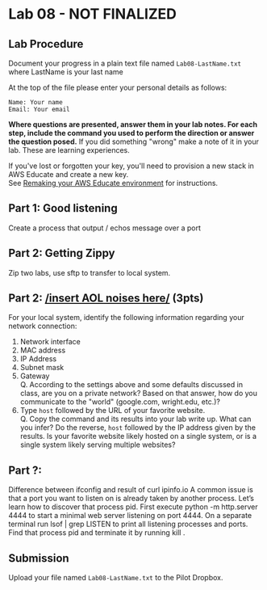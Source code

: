 # Lab 08 - NOT FINALIZED

## Lab Procedure

Document your progress in a plain text file named `Lab08-LastName.txt`  
where LastName is your last name

At the top of the file please enter your personal details as follows:

```
Name: Your name
Email: Your email

```

**Where questions are presented, answer them in your lab notes. For each step, include the command you used to perform the direction or answer the question posed.** If you did something "wrong" make a note of it in your lab. These are learning experiences.

If you've lost or forgotten your key, you'll need to provision a new stack in AWS Educate and create a new key.  
See [Remaking your AWS Educate environment](../../..) for instructions.

## Part 1: Good listening

Create a process that output / echos message over a port

## Part 2: Getting Zippy

Zip two labs, use sftp to transfer to local system.

## Part 2: [/insert AOL noises here/](https://www.youtube.com/watch?v=D1UY7eDRXrs) (3pts)

For your local system, identify the following information regarding your network connection:

1. Network interface
2. MAC address
3. IP Address
4. Subnet mask
5. Gateway  
   Q. According to the settings above and some defaults discussed in class, are you on a private network? Based on that answer, how do you communicate to the "world" (google.com, wright.edu, etc.)?
6. Type `host` followed by the URL of your favorite website.  
   Q. Copy the command and its results into your lab write up. What can you infer? Do the reverse, `host` followed by the IP address given by the results. Is your favorite website likely hosted on a single system, or is a single system likely serving multiple websites?

## Part ?:

Difference between ifconfig and result of curl ipinfo.io
A common issue is that a port you want to listen on is already taken by another process. Let’s learn how to discover that process pid. First execute python -m http.server 4444 to start a minimal web server listening on port 4444. On a separate terminal run lsof | grep LISTEN to print all listening processes and ports. Find that process pid and terminate it by running kill <PID>.

## Submission

Upload your file named `Lab08-LastName.txt` to the Pilot Dropbox.
